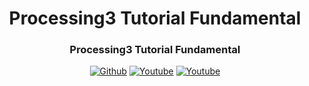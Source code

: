 <h1 align="center">Processing3 Tutorial Fundamental</h1>
<h3 align="center">Processing3 Tutorial Fundamental</h3>

<p align="center">
  <a href="https://github.com/algokelvin-373"><img alt="Github" src="https://img.shields.io/github/followers/algokelvin-373?label=follow&style=social"></a>
  <a href="https://www.youtube.com/c/AlgoKelvin373/"><img alt="Youtube" src="https://img.shields.io/youtube/channel/views/UCpSHZFRx64xWwXYbWbyXxfw?style=social"></a>
  <a href="https://www.youtube.com/c/AlgoKelvin373/"><img alt="Youtube" src="https://img.shields.io/youtube/channel/subscribers/UCpSHZFRx64xWwXYbWbyXxfw?style=social"></a>
</p>
